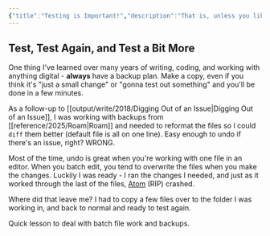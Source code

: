 ```yaml
---
{"title":"Testing is Important!","description":"That is, unless you like redoing work","date":"2021-07-27","tags":["development","testing","backups","Roam","editors","Atom"],"dg-publish":true,"created":"2021-07-27T11:38:42","updated":"2025-08-09T22:41:53-04:00","permalink":"/output/write/2021/testing-is-important/","dgPassFrontmatter":true,"noteIcon":"3"}
---
```



## Test, Test Again, and Test a Bit More

One thing I've learned over many years of writing, coding, and working with anything digital - __always__ have a backup plan. Make a copy, even if you think it's "just a small change" or "gonna test out something" and you'll be done in a few minutes.

As a follow-up to [[output/write/2018/Digging Out of an Issue\|Digging Out of an Issue]], I was working with backups from [[reference/2025/Roam\|Roam]] and needed to reformat the files so I could `diff` them better (default file is all on one line). Easy enough to undo if there's an issue, right? WRONG.

Most of the time, undo is great when you're working with one file in an editor. When you batch edit, you tend to overwrite the files when you make the changes. Luckily I was ready - I ran the changes I needed, and just as it worked through the last of the files, [Atom](https://atom.io) (RIP) crashed.

Where did that leave me? I had to copy a few files over to the folder I was working in, and back to normal and ready to test again.

Quick lesson to deal with batch file work and backups.
